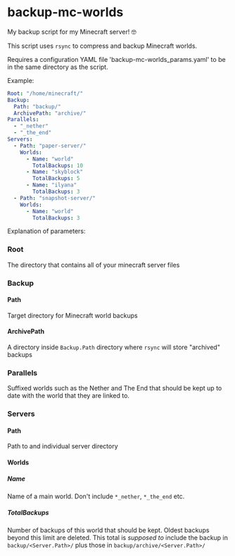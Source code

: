 # backup-mc-worlds
My backup script for my Minecraft server! 🤓

This script uses `rsync` to compress and backup Minecraft worlds.

Requires a configuration YAML file 'backup-mc-worlds_params.yaml' to be in the same directory as the script.

Example:
```yaml
Root: "/home/minecraft/"
Backup:
  Path: "backup/"
  ArchivePath: "archive/"
Parallels:
  - "_nether"
  - "_the_end"
Servers:
  - Path: "paper-server/"
    Worlds:
      - Name: "world"
        TotalBackups: 10
      - Name: "skyblock"
        TotalBackups: 5
      - Name: "ilyana"
        TotalBackups: 3
  - Path: "snapshot-server/"
    Worlds:
      - Name: "world"
        TotalBackups: 3

```
Explanation of parameters: 
### Root
The directory that contains all of your minecraft server files
### Backup
#### Path
Target directory for Minecraft world backups
#### ArchivePath
A directory inside `Backup.Path` directory where `rsync` will store "archived" backups
### Parallels
Suffixed worlds such as the Nether and The End that should be kept up to date with the world that they are linked to.
### Servers
#### Path
Path to and individual server directory
#### Worlds
##### Name
Name of a main world. Don't include `*_nether`, `*_the_end` etc.
##### TotalBackups
Number of backups of this world that should be kept. Oldest backups beyond this limit are deleted. This total is _supposed to_ include the backup in `backup/<Server.Path>/` plus those in `backup/archive/<Server.Path>/`
